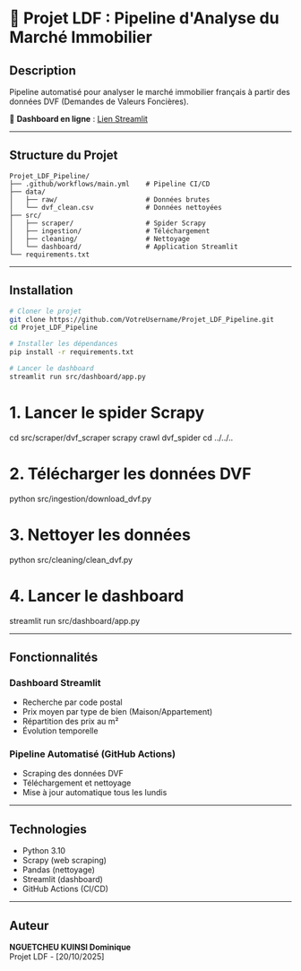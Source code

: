 # 🏡 Projet LDF : Pipeline d'Analyse du Marché Immobilier

## Description

Pipeline automatisé pour analyser le marché immobilier français à partir des données DVF (Demandes de Valeurs Foncières).

🔗 **Dashboard en ligne** : [Lien Streamlit](#) 

---

## Structure du Projet

```
Projet_LDF_Pipeline/
├── .github/workflows/main.yml    # Pipeline CI/CD
├── data/
│   ├── raw/                      # Données brutes
│   └── dvf_clean.csv             # Données nettoyées
├── src/
│   ├── scraper/                  # Spider Scrapy
│   ├── ingestion/                # Téléchargement
│   ├── cleaning/                 # Nettoyage
│   └── dashboard/                # Application Streamlit
└── requirements.txt
```

---

## Installation

```bash
# Cloner le projet
git clone https://github.com/VotreUsername/Projet_LDF_Pipeline.git
cd Projet_LDF_Pipeline

# Installer les dépendances
pip install -r requirements.txt

# Lancer le dashboard
streamlit run src/dashboard/app.py
```

# 1. Lancer le spider Scrapy
cd src/scraper/dvf_scraper
scrapy crawl dvf_spider
cd ../../..

# 2. Télécharger les données DVF
python src/ingestion/download_dvf.py

# 3. Nettoyer les données
python src/cleaning/clean_dvf.py

# 4. Lancer le dashboard
streamlit run src/dashboard/app.py

---

## Fonctionnalités

### Dashboard Streamlit
- Recherche par code postal
- Prix moyen par type de bien (Maison/Appartement)
- Répartition des prix au m²
- Évolution temporelle

### Pipeline Automatisé (GitHub Actions)
- Scraping des données DVF
- Téléchargement et nettoyage
- Mise à jour automatique tous les lundis

---

## Technologies

- Python 3.10
- Scrapy (web scraping)
- Pandas (nettoyage)
- Streamlit (dashboard)
- GitHub Actions (CI/CD)

---

## Auteur

**NGUETCHEU KUINSI Dominique**  
Projet LDF - [20/10/2025]
